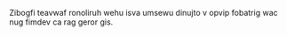 Zibogfi teavwaf ronoliruh wehu isva umsewu dinujto v opvip fobatrig wac nug fimdev ca rag geror gis.